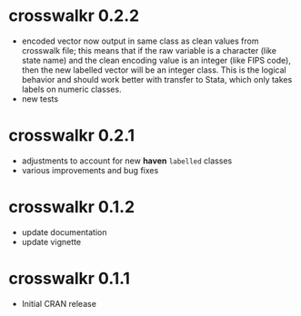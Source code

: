 # crosswalkr 0.2.2

* encoded vector now output in same class as clean values from
  crosswalk file; this means that if the raw variable is a character
  (like state name) and the clean encoding value is an integer (like
  FIPS code), then the new labelled vector will be an integer
  class. This is the logical behavior and should work better with
  transfer to Stata, which only takes labels on numeric classes.  
* new tests

# crosswalkr 0.2.1

* adjustments to account for new **haven** `labelled` classes  
* various improvements and bug fixes

# crosswalkr 0.1.2

* update documentation
* update vignette

# crosswalkr 0.1.1

* Initial CRAN release

